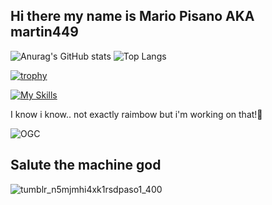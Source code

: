 ## Hi there my name is Mario Pisano AKA martin449

![Anurag's GitHub stats](https://github-readme-stats.vercel.app/api?username=martino449&show_icons=true&theme=gruvbox)      ![Top Langs](https://github-readme-stats.vercel.app/api/top-langs/?username=martino449&layout=compact)



[![trophy](https://github-profile-trophy.vercel.app/?username=martino449)](https://github.com/ryo-ma/github-profile-trophy)




[![My Skills](https://skillicons.dev/icons?i=windows,robloxstudio,replit,cs,html,python,powershell,lua)](https://skillicons.dev)



I know i know.. not exactly raimbow but i'm working on that!🌈



![OGC](https://github.com/user-attachments/assets/e3879f82-4153-4f33-aa88-0cbaad9a4c7c)


## Salute the machine god
![tumblr_n5mjmhi4xk1rsdpaso1_400](https://github.com/user-attachments/assets/37733df0-87b8-4787-b967-a50aa386cf70)

